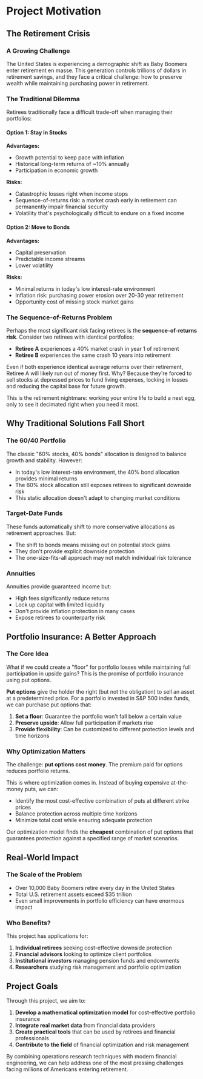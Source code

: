 # Project Motivation

## The Retirement Crisis

### A Growing Challenge

The United States is experiencing a demographic shift as Baby Boomers enter retirement en masse. This generation controls trillions of dollars in retirement savings, and they face a critical challenge: how to preserve wealth while maintaining purchasing power in retirement.

### The Traditional Dilemma

Retirees traditionally face a difficult trade-off when managing their portfolios:

#### Option 1: Stay in Stocks

**Advantages:**

- Growth potential to keep pace with inflation
- Historical long-term returns of ~10% annually
- Participation in economic growth

**Risks:**

- Catastrophic losses right when income stops
- Sequence-of-returns risk: a market crash early in retirement can permanently impair financial security
- Volatility that's psychologically difficult to endure on a fixed income

#### Option 2: Move to Bonds

**Advantages:**

- Capital preservation
- Predictable income streams
- Lower volatility

**Risks:**

- Minimal returns in today's low interest-rate environment
- Inflation risk: purchasing power erosion over 20-30 year retirement
- Opportunity cost of missing stock market gains

### The Sequence-of-Returns Problem

Perhaps the most significant risk facing retirees is the **sequence-of-returns risk**. Consider two retirees with identical portfolios:

- **Retiree A** experiences a 40% market crash in year 1 of retirement
- **Retiree B** experiences the same crash 10 years into retirement

Even if both experience identical average returns over their retirement, Retiree A will likely run out of money first. Why? Because they're forced to sell stocks at depressed prices to fund living expenses, locking in losses and reducing the capital base for future growth.

This is the retirement nightmare: working your entire life to build a nest egg, only to see it decimated right when you need it most.

## Why Traditional Solutions Fall Short

### The 60/40 Portfolio

The classic "60% stocks, 40% bonds" allocation is designed to balance growth and stability. However:

- In today's low interest-rate environment, the 40% bond allocation provides minimal returns
- The 60% stock allocation still exposes retirees to significant downside risk
- This static allocation doesn't adapt to changing market conditions

### Target-Date Funds

These funds automatically shift to more conservative allocations as retirement approaches. But:

- The shift to bonds means missing out on potential stock gains
- They don't provide explicit downside protection
- The one-size-fits-all approach may not match individual risk tolerance

### Annuities

Annuities provide guaranteed income but:

- High fees significantly reduce returns
- Lock up capital with limited liquidity
- Don't provide inflation protection in many cases
- Expose retirees to counterparty risk

## Portfolio Insurance: A Better Approach

### The Core Idea

What if we could create a "floor" for portfolio losses while maintaining full participation in upside gains? This is the promise of portfolio insurance using put options.

**Put options** give the holder the right (but not the obligation) to sell an asset at a predetermined price. For a portfolio invested in S&P 500 index funds, we can purchase put options that:

1. **Set a floor**: Guarantee the portfolio won't fall below a certain value
2. **Preserve upside**: Allow full participation if markets rise
3. **Provide flexibility**: Can be customized to different protection levels and time horizons

### Why Optimization Matters

The challenge: **put options cost money**. The premium paid for options reduces portfolio returns.

This is where optimization comes in. Instead of buying expensive at-the-money puts, we can:

- Identify the most cost-effective combination of puts at different strike prices
- Balance protection across multiple time horizons
- Minimize total cost while ensuring adequate protection

Our optimization model finds the **cheapest** combination of put options that guarantees protection against a specified range of market scenarios.

## Real-World Impact

### The Scale of the Problem

- Over 10,000 Baby Boomers retire every day in the United States
- Total U.S. retirement assets exceed $35 trillion
- Even small improvements in portfolio efficiency can have enormous impact

### Who Benefits?

This project has applications for:

1. **Individual retirees** seeking cost-effective downside protection
2. **Financial advisors** looking to optimize client portfolios
3. **Institutional investors** managing pension funds and endowments
4. **Researchers** studying risk management and portfolio optimization

## Project Goals

Through this project, we aim to:

1. **Develop a mathematical optimization model** for cost-effective portfolio insurance
2. **Integrate real market data** from financial data providers
3. **Create practical tools** that can be used by retirees and financial professionals
4. **Contribute to the field** of financial optimization and risk management

By combining operations research techniques with modern financial engineering, we can help address one of the most pressing challenges facing millions of Americans entering retirement.
